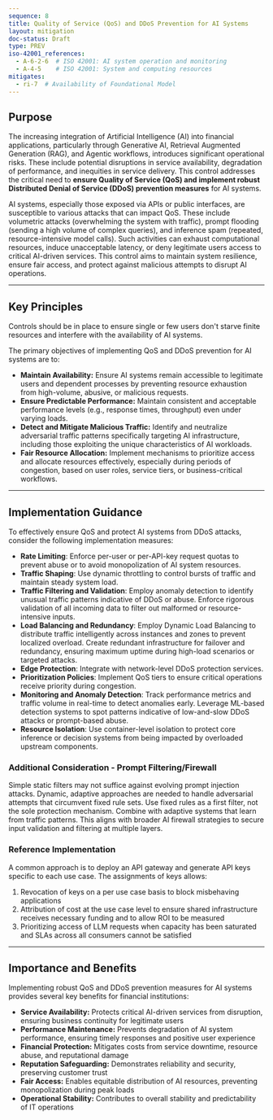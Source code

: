 ```yaml
---
sequence: 8
title: Quality of Service (QoS) and DDoS Prevention for AI Systems
layout: mitigation
doc-status: Draft
type: PREV
iso-42001_references:
  - A-6-2-6  # ISO 42001: AI system operation and monitoring
  - A-4-5    # ISO 42001: System and computing resources
mitigates:
  - ri-7  # Availability of Foundational Model
---
```


## Purpose

The increasing integration of Artificial Intelligence (AI) into financial applications, particularly through Generative AI, Retrieval Augmented Generation (RAG), and Agentic workflows, introduces significant operational risks. These include potential disruptions in service availability, degradation of performance, and inequities in service delivery. This control addresses the critical need to **ensure Quality of Service (QoS) and implement robust Distributed Denial of Service (DDoS) prevention measures** for AI systems.

AI systems, especially those exposed via APIs or public interfaces, are susceptible to various attacks that can impact QoS. These include volumetric attacks (overwhelming the system with traffic), prompt flooding (sending a high volume of complex queries), and inference spam (repeated, resource-intensive model calls). Such activities can exhaust computational resources, induce unacceptable latency, or deny legitimate users access to critical AI-driven services. This control aims to maintain system resilience, ensure fair access, and protect against malicious attempts to disrupt AI operations.

---

## Key Principles

Controls should be in place to ensure single or few users don't starve finite resources and interfere with the availability of AI systems.

The primary objectives of implementing QoS and DDoS prevention for AI systems are to:

* **Maintain Availability:** Ensure AI systems remain accessible to legitimate users and dependent processes by preventing resource exhaustion from high-volume, abusive, or malicious requests.
* **Ensure Predictable Performance:** Maintain consistent and acceptable performance levels (e.g., response times, throughput) even under varying loads.
* **Detect and Mitigate Malicious Traffic:** Identify and neutralize adversarial traffic patterns specifically targeting AI infrastructure, including those exploiting the unique characteristics of AI workloads.
* **Fair Resource Allocation:** Implement mechanisms to prioritize access and allocate resources effectively, especially during periods of congestion, based on user roles, service tiers, or business-critical workflows.

---

## Implementation Guidance

To effectively ensure QoS and protect AI systems from DDoS attacks, consider the following implementation measures:

* **Rate Limiting**: Enforce per-user or per-API-key request quotas to prevent abuse or to avoid monopolization of AI system resources.
* **Traffic Shaping**: Use dynamic throttling to control bursts of traffic and maintain steady system load. 
* **Traffic Filtering and Validation**: Employ anomaly detection to identify unusual traffic patterns indicative of DDoS or abuse. Enforce rigorous validation of all incoming data to filter out malformed or resource-intensive inputs.
* **Load Balancing and Redundancy**: Employ Dynamic Load Balancing to distribute traffic intelligently across instances and zones to prevent localized overload. Create redundant infrastructure for failover and redundancy, ensuring maximum uptime during high-load scenarios or targeted attacks.
* **Edge Protection**: Integrate with network-level DDoS protection services.
* **Prioritization Policies**: Implement QoS tiers to ensure critical operations receive priority during congestion.
* **Monitoring and Anomaly Detection**: Track performance metrics and traffic volume in real-time to detect anomalies early. Leverage ML-based detection systems to spot patterns indicative of low-and-slow DDoS attacks or prompt-based abuse.
* **Resource Isolation**: Use container-level isolation to protect core inference or decision systems from being impacted by overloaded upstream components.

### Additional Consideration - Prompt Filtering/Firewall
Simple static filters may not suffice against evolving prompt injection attacks. Dynamic, adaptive approaches are needed to handle adversarial attempts that circumvent fixed rule sets.  Use fixed rules as a first filter, not the sole protection mechanism. Combine with adaptive systems that learn from traffic patterns. This aligns with broader AI firewall strategies to secure input validation and filtering at multiple layers.

### Reference Implementation

A common approach is to deploy an API gateway and generate API keys specific to each use case. The assignments of keys allows:
  1. Revocation of keys on a per use case basis to block misbehaving applications
  2. Attribution of cost at the use case level to ensure shared infrastructure receives necessary funding and to allow ROI to be measured
  3. Prioritizing access of LLM requests when capacity has been saturated and SLAs across all consumers cannot be satisfied

---

## Importance and Benefits

Implementing robust QoS and DDoS prevention measures for AI systems provides several key benefits for financial institutions:

* **Service Availability:** Protects critical AI-driven services from disruption, ensuring business continuity for legitimate users
* **Performance Maintenance:** Prevents degradation of AI system performance, ensuring timely responses and positive user experience
* **Financial Protection:** Mitigates costs from service downtime, resource abuse, and reputational damage
* **Reputation Safeguarding:** Demonstrates reliability and security, preserving customer trust
* **Fair Access:** Enables equitable distribution of AI resources, preventing monopolization during peak loads
* **Operational Stability:** Contributes to overall stability and predictability of IT operations
